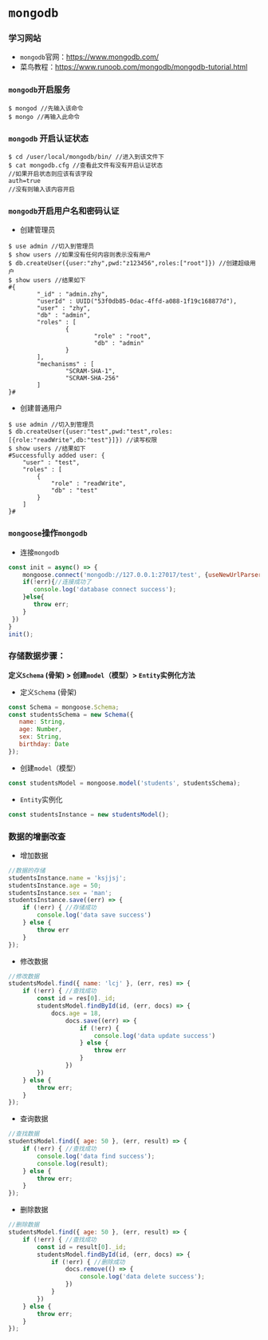 # `mongodb`

### 学习网站

+ `mongodb`官网：https://www.mongodb.com/
+ 菜鸟教程：https://www.runoob.com/mongodb/mongodb-tutorial.html

### `mongodb`开启服务

```shell
$ mongod //先输入该命令
$ mongo //再输入此命令
```

### `mongodb` 开启认证状态

```shell
$ cd /user/local/mongodb/bin/ //进入到该文件下
$ cat mongodb.cfg //查看此文件有没有开启认证状态
//如果开启状态则应该有该字段
auth=true
//没有则输入该内容开启
```

###  `mongodb`开启用户名和密码认证

+ 创建管理员

```shell
$ use admin //切入到管理员
$ show users //如果没有任何内容则表示没有用户
$ db.createUser({user:"zhy",pwd:"z123456",roles:["root"]}) //创建超级用户
$ show users //结果如下
#{
        "_id" : "admin.zhy",
        "userId" : UUID("53f0db85-0dac-4ffd-a088-1f19c168877d"),
        "user" : "zhy",
        "db" : "admin",
        "roles" : [
                {
                        "role" : "root",
                        "db" : "admin"
                }
        ],
        "mechanisms" : [
                "SCRAM-SHA-1",
                "SCRAM-SHA-256"
        ]
}#
```

+ 创建普通用户

```shell
$ use admin //切入到管理员
$ db.createUser({user:"test",pwd:"test",roles:[{role:"readWrite",db:"test"}]}) //读写权限
$ show users //结果如下
#Successfully added user: {
	"user" : "test",
	"roles" : [
		{
			"role" : "readWrite",
			"db" : "test"
		}
	]
}#

```

### `mongoose`操作`mongodb`

+ 连接`mongodb`

```javascript
const init = async() => {
    mongoose.connect('mongodb://127.0.0.1:27017/test', {useNewUrlParser:true}, (err)=>{
    if(!err){//连接成功了
       console.log('database connect success');
    }else{
       throw err;
    }
 })
}
init();
```

### 存储数据步骤：

**定义`Schema` (骨架) > 创建`model`（模型）> `Entity`实例化方法** 

+ 定义`Schema` (骨架)

```javascript
const Schema = mongoose.Schema;
const studentsSchema = new Schema({
   name: String,
   age: Number,
   sex: String,
   birthday: Date
});
```

+ 创建`model`（模型）

```javascript
const studentsModel = mongoose.model('students', studentsSchema);
```

+ `Entity`实例化

```javascript
const studentsInstance = new studentsModel();
```

### 数据的增删改查

+ 增加数据

```javascript
//数据的存储
studentsInstance.name = 'ksjjsj';
studentsInstance.age = 50;
studentsInstance.sex = 'man';
studentsInstance.save((err) => {
    if (!err) { //存储成功
        console.log('data save success')
    } else {
        throw err
    }
});
```

+ 修改数据

```javascript
//修改数据
studentsModel.find({ name: 'lcj' }, (err, res) => {
    if (!err) { //查找成功
        const id = res[0]._id;
        studentsModel.findById(id, (err, docs) => {
            docs.age = 18,
                docs.save((err) => {
                    if (!err) {
                        console.log('data update success')
                    } else {
                        throw err
                    }
                })
        })
    } else {
        throw err;
    }
});
```

+ 查询数据

```javascript
//查找数据
studentsModel.find({ age: 50 }, (err, result) => {
    if (!err) { //查找成功
        console.log('data find success');
        console.log(result);
    } else {
        throw err;
    }
});
```

+ 删除数据

```javascript
//删除数据
studentsModel.find({ age: 50 }, (err, result) => {
    if (!err) { //查找成功
        const id = result[0]._id;
        studentsModel.findById(id, (err, docs) => {
            if (!err) { //删除成功
                docs.remove(() => {
                    console.log('data delete success');
                })
            }
        })
    } else {
        throw err;
    }
});
```

